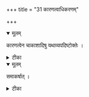 +++
title = "31 कारणत्वाधिकरणम्"

+++


<details open><summary>मूलम्</summary>

कारणत्वेन चाकाशादिषु यथाव्यपदिष्टोक्तेः ।
</details>



<details><summary>टीका</summary>

आकाशादौ कारणत्वं सर्वज्ञस्यैव कथ्यते । आत्मन आकाश इति तस्माद्ब्रह्मैव कारणम् ॥ [123]
</details>



<details open><summary>मूलम्</summary>

समाकर्षात् ।
</details>



<details><summary>टीका</summary>

असद्वा इदमित्यत्र सर्वज्ञं सर्वकारणम् । समाकृष्य ब्रवीतीति ब्रह्मैवात्र हि कारणम् ॥ [124]
</details>

